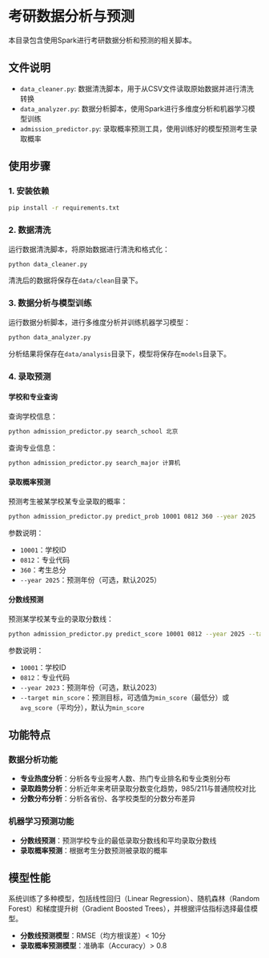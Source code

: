 # 考研数据分析与预测

本目录包含使用Spark进行考研数据分析和预测的相关脚本。

## 文件说明

- `data_cleaner.py`: 数据清洗脚本，用于从CSV文件读取原始数据并进行清洗转换
- `data_analyzer.py`: 数据分析脚本，使用Spark进行多维度分析和机器学习模型训练
- `admission_predictor.py`: 录取概率预测工具，使用训练好的模型预测考生录取概率

## 使用步骤

### 1. 安装依赖

```bash
pip install -r requirements.txt
```

### 2. 数据清洗

运行数据清洗脚本，将原始数据进行清洗和格式化：

```bash
python data_cleaner.py
```

清洗后的数据将保存在`data/clean`目录下。

### 3. 数据分析与模型训练

运行数据分析脚本，进行多维度分析并训练机器学习模型：

```bash
python data_analyzer.py
```

分析结果将保存在`data/analysis`目录下，模型将保存在`models`目录下。

### 4. 录取预测

#### 学校和专业查询

查询学校信息：

```bash
python admission_predictor.py search_school 北京
```

查询专业信息：

```bash
python admission_predictor.py search_major 计算机
```

#### 录取概率预测

预测考生被某学校某专业录取的概率：

```bash
python admission_predictor.py predict_prob 10001 0812 360 --year 2025
```

参数说明：
- `10001`：学校ID
- `0812`：专业代码
- `360`：考生总分
- `--year 2025`：预测年份（可选，默认2025）

#### 分数线预测

预测某学校某专业的录取分数线：

```bash
python admission_predictor.py predict_score 10001 0812 --year 2025 --target min_score
```

参数说明：
- `10001`：学校ID
- `0812`：专业代码
- `--year 2023`：预测年份（可选，默认2023）
- `--target min_score`：预测目标，可选值为`min_score`（最低分）或`avg_score`（平均分），默认为`min_score`

## 功能特点

### 数据分析功能

- **专业热度分析**：分析各专业报考人数、热门专业排名和专业类别分布
- **录取趋势分析**：分析近年来考研录取分数变化趋势，985/211与普通院校对比
- **分数分布分析**：分析各省份、各学校类型的分数分布差异

### 机器学习预测功能

- **分数线预测**：预测学校专业的最低录取分数线和平均录取分数线
- **录取概率预测**：根据考生分数预测被录取的概率

## 模型性能

系统训练了多种模型，包括线性回归（Linear Regression）、随机森林（Random Forest）和梯度提升树（Gradient Boosted Trees），并根据评估指标选择最佳模型。

- **分数线预测模型**：RMSE（均方根误差）< 10分
- **录取概率预测模型**：准确率（Accuracy）> 0.8 